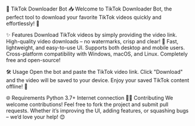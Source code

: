 🎵 TikTok Downloader Bot 📥
Welcome to TikTok Downloader Bot, the perfect tool to download your favorite TikTok videos quickly and effortlessly! 🚀

✨ Features
Download TikTok videos by simply providing the video link.
High-quality video downloads – no watermarks, crisp and clear! 🎥
Fast, lightweight, and easy-to-use UI.
Supports both desktop and mobile users.
Cross-platform compatibility with Windows, macOS, and Linux.
Completely free and open-source!

🛠️ Usage
Open the bot and paste the TikTok video link.
Click "Download" and the video will be saved to your device.
Enjoy your saved TikTok content offline! 🎉


🌐 Requirements
Python 3.7+
Internet connection
🧑‍💻 Contributing
We welcome contributions! Feel free to fork the project and submit pull requests. Whether it’s improving the UI, adding features, or squashing bugs – we’d love your help! 😊
